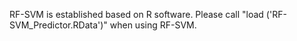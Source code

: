 RF-SVM is established based on R software. Please call "load ('RF-SVM_Predictor.RData')" when using RF-SVM.